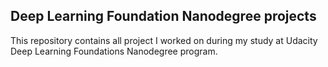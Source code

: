 ## Deep Learning Foundation Nanodegree projects
This repository contains all project I worked on during my study at Udacity Deep Learning Foundations Nanodegree program.
